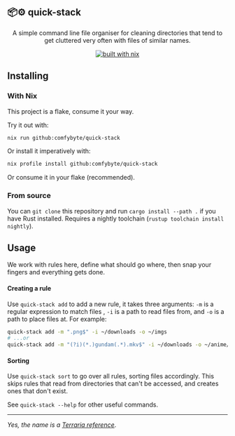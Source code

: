 ## 📦️⚙️ quick-stack
<div align="center">

A simple command line file organiser for cleaning directories that tend to get cluttered very often
with files of similar names.

[![built with nix](https://builtwithnix.org/badge.svg)](https://builtwithnix.org)
</div>


## Installing
### With Nix
This project is a flake, consume it your way.

Try it out with:
```bash
nix run github:comfybyte/quick-stack
```

Or install it imperatively with:
```bash
nix profile install github:comfybyte/quick-stack
```

Or consume it in your flake (recommended).

### From source
You can `git clone` this repository and run `cargo install --path .` if you have Rust installed.
Requires a nightly toolchain (`rustup toolchain install nightly`).

## Usage
We work with rules here, define what should go where, then snap your fingers and everything gets done.

#### Creating a rule
Use `quick-stack add` to add a new rule, it takes three arguments: `-m` is a regular expression to match files ,
`-i` is a path to read files from, and `-o` is a path to place files at. For example:
```sh
quick-stack add -m ".png$" -i ~/downloads -o ~/imgs
# ...or
quick-stack add -m "(?i)(*.)gundam(.*).mkv$" -i ~/downloads -o ~/anime/gundam
```


#### Sorting
Use `quick-stack sort` to go over all rules, sorting files accordingly.
This skips rules that read from directories that can't be accessed, and creates ones
that don't exist.

See `quick-stack --help` for other useful commands.

****
*Yes, the name is a [Terraria reference](https://terraria.wiki.gg/wiki/Storage_items#Quick_Stack)*.
